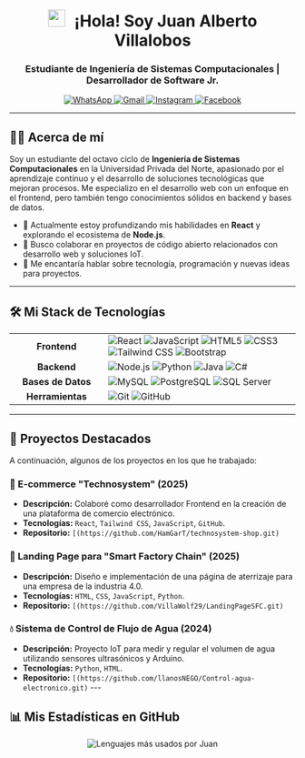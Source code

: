 <h1 align="center">
  <img src="https://media.giphy.com/media/hvRJCLFzcasrR4ia7z/giphy.gif" width="30px" style="margin-right: 10px;">
  ¡Hola! Soy Juan Alberto Villalobos
</h1>
<h3 align="center">Estudiante de Ingeniería de Sistemas Computacionales | Desarrollador de Software Jr.</h3>

<p align="center">
  <a href="https://wa.me/51934143000" target="_blank">
    <img src="https://img.shields.io/badge/WhatsApp-25D366?style=for-the-badge&logo=whatsapp&logoColor=white" alt="WhatsApp">
  </a>
  <a href="mailto:jdoblea29@gmail.com" target="_blank">
    <img src="https://img.shields.io/badge/Gmail-D14836?style=for-the-badge&logo=gmail&logoColor=white" alt="Gmail">
  </a>
  <a href="https://www.instagram.com/villawolf_29" target="_blank">
    <img src="https://img.shields.io/badge/Instagram-E4405F?style=for-the-badge&logo=instagram&logoColor=white" alt="Instagram">
  </a>
  <a href="https://www.facebook.com/juan.villalobos.865252" target="_blank">
    <img src="https://img.shields.io/badge/Facebook-1877F2?style=for-the-badge&logo=facebook&logoColor=white" alt="Facebook">
  </a>
</p>

---

## 👨‍💻 Acerca de mí

Soy un estudiante del octavo ciclo de **Ingeniería de Sistemas Computacionales** en la Universidad Privada del Norte, apasionado por el aprendizaje continuo y el desarrollo de soluciones tecnológicas que mejoran procesos. Me especializo en el desarrollo web con un enfoque en el frontend, pero también tengo conocimientos sólidos en backend y bases de datos.

- 🌱 Actualmente estoy profundizando mis habilidades en **React** y explorando el ecosistema de **Node.js**.
- 👯 Busco colaborar en proyectos de código abierto relacionados con desarrollo web y soluciones IoT.
- 💬 Me encantaría hablar sobre tecnología, programación y nuevas ideas para proyectos.

---

## 🛠️ Mi Stack de Tecnologías

<table>
  <tr>
    <td align="center" width="150">
      <strong>Frontend</strong>
    </td>
    <td>
      <img src="https://img.shields.io/badge/React-20232A?style=for-the-badge&logo=react&logoColor=61DAFB" alt="React">
      <img src="https://img.shields.io/badge/JavaScript-F7DF1E?style=for-the-badge&logo=javascript&logoColor=black" alt="JavaScript">
      <img src="https://img.shields.io/badge/HTML5-E34F26?style=for-the-badge&logo=html5&logoColor=white" alt="HTML5">
      <img src="https://img.shields.io/badge/CSS3-1572B6?style=for-the-badge&logo=css3&logoColor=white" alt="CSS3">
      <img src="https://img.shields.io/badge/Tailwind_CSS-38B2AC?style=for-the-badge&logo=tailwind-css&logoColor=white" alt="Tailwind CSS">
      <img src="https://img.shields.io/badge/Bootstrap-563D7C?style=for-the-badge&logo=bootstrap&logoColor=white" alt="Bootstrap">
    </td>
  </tr>
  <tr>
    <td align="center">
      <strong>Backend</strong>
    </td>
    <td>
      <img src="https://img.shields.io/badge/Node.js-339933?style=for-the-badge&logo=nodedotjs&logoColor=white" alt="Node.js">
      <img src="https://img.shields.io/badge/Python-3776AB?style=for-the-badge&logo=python&logoColor=white" alt="Python">
      <img src="https://img.shields.io/badge/Java-ED8B00?style=for-the-badge&logo=openjdk&logoColor=white" alt="Java">
       <img src="https://img.shields.io/badge/C%23-239120?style=for-the-badge&logo=c-sharp&logoColor=white" alt="C#">
    </td>
  </tr>
  <tr>
    <td align="center">
      <strong>Bases de Datos</strong>
    </td>
    <td>
      <img src="https://img.shields.io/badge/MySQL-005C84?style=for-the-badge&logo=mysql&logoColor=white" alt="MySQL">
      <img src="https://img.shields.io/badge/PostgreSQL-316192?style=for-the-badge&logo=postgresql&logoColor=white" alt="PostgreSQL">
      <img src="https://img.shields.io/badge/Microsoft_SQL_Server-CC2927?style=for-the-badge&logo=microsoft-sql-server&logoColor=white" alt="SQL Server">
    </td>
  </tr>
  <tr>
    <td align="center">
      <strong>Herramientas</strong>
    </td>
    <td>
      <img src="https://img.shields.io/badge/Git-F05032?style=for-the-badge&logo=git&logoColor=white" alt="Git">
      <img src="https://img.shields.io/badge/GitHub-100000?style=for-the-badge&logo=github&logoColor=white" alt="GitHub">
    </td>
  </tr>
</table>

---

## 🚀 Proyectos Destacados

A continuación, algunos de los proyectos en los que he trabajado:

### 🛒 E-commerce "Technosystem" (2025)
- **Descripción:** Colaboré como desarrollador Frontend en la creación de una plataforma de comercio electrónico.
- **Tecnologías:** `React`, `Tailwind CSS`, `JavaScript`, `GitHub`.
- **Repositorio:** `[(https://github.com/HamGarT/technosystem-shop.git)`

### 📄 Landing Page para "Smart Factory Chain" (2025)
- **Descripción:** Diseño e implementación de una página de aterrizaje para una empresa de la industria 4.0.
- **Tecnologías:** `HTML`, `CSS`, `JavaScript`, `Python`.
- **Repositorio:** `[(https://github.com/VillaWolf29/LandingPageSFC.git)`

### 💧 Sistema de Control de Flujo de Agua (2024)
- **Descripción:** Proyecto IoT para medir y regular el volumen de agua utilizando sensores ultrasónicos y Arduino.
- **Tecnologías:** `Python`, `HTML`.
- **Repositorio:** `[(https://github.com/llanosNEGO/Control-agua-electronico.git)` ---
  
  

## 📊 Mis Estadísticas en GitHub

<p align="center">  
  <img src="https://github-readme-stats.vercel.app/api/top-langs/?username=VillaWolf29&layout=compact&langs_count=8&theme=dracula" alt="Lenguajes más usados por Juan">
</p>
